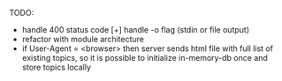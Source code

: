 TODO:
- handle 400 status code
[+] handle -o flag (stdin or file output)
- refactor with module architecture
- if User-Agent = \<browser\> then server sends html file with full list of existing topics, so it is possible to initialize in-memory-db once and store topics locally
